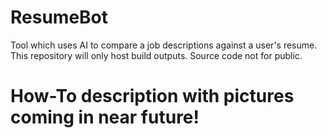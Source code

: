 # ResumeBot
Tool which uses AI to compare a job descriptions against a user's resume.  This repository will only host build outputs.  Source code not for public.


# How-To description with pictures coming in near future!
